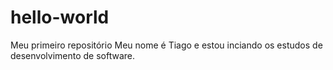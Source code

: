 # hello-world
Meu primeiro repositório 
Meu nome é Tiago e estou inciando os estudos de desenvolvimento de software.
